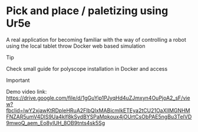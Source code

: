 # Pick and place / paletizing using Ur5e
A real application for becoming familiar with the way of controlling a robot using the local tablet throw Docker web based simulation

>[!TIP] 
>Check small guide for polyscope installation in Docker and access

> [!IMPORTANT]
> Demo video link:
>https://drive.google.com/file/d/1gGuYip1PJyqHd4uZJmxyn4OuPjoA2_sF/view?fbclid=IwY2xjawKtRDpleHRuA2FlbQIxMABicmlkETEya2tCU21OaXlIMGNHMFNZAR5umV4DlS9Ua4klf8kSydBYSPaMpkoux4jOUrtCsObPAE5ngBu3TeIVD9mwoQ_aem_Eo8yIUH_8OB9tnts4sk5Sg
